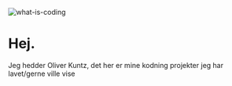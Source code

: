 ![what-is-coding](https://user-images.githubusercontent.com/82111254/128615172-dc0d7452-c286-484c-83cf-fdb46a6fb9a8.png)


# Hej.

Jeg hedder Oliver Kuntz, det her er mine kodning projekter jeg har lavet/gerne ville vise
